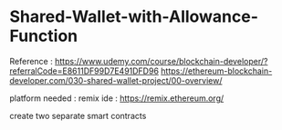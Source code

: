 # Shared-Wallet-with-Allowance-Function
Reference : https://www.udemy.com/course/blockchain-developer/?referralCode=E8611DF99D7E491DFD96
https://ethereum-blockchain-developer.com/030-shared-wallet-project/00-overview/

platform needed : remix ide : https://remix.ethereum.org/

create two separate smart contracts
